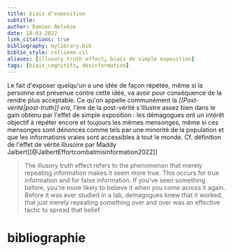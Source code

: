 ```yaml
---
title: biais d'exposition
subtitle:
author: Damien Belvèze
date: 18-03-2022
link_citations: true
bibliography: mylibrary.bib
biblio_style: csl\ieee.csl
aliases: [illusory truth effect, biais de simple exposition]
tags: [biais_cognitifs, désinformation]
---
```


Le fait d'exposer quelqu'un a une idée de façon répétée, même si la personne est prévenue contre cette idée, va avoir pour conséquence de la rendre plus acceptable. 
Ce qu'on appelle communément la *[[Post-vérité|post-truth]] era*, l'ère de la post-vérité s'illustre assez bien dans le gain obtenu par l'effet de simple exposition : les démagogues ont un intérêt objectif à répéter encore et toujours les mêmes mensonges, même si ces mensonges sont dénoncés comme tels par une minorité de la population et que les informations vraies sont accessibles à tout le monde. 
Cf. définition de l'effet de vérité illusoire par Maddy Jalbert[[@JalbertEffortcombatmisinformation2022]]

>The illusory truth effect refers to the phenomenon that merely repeating information makes it seem more true. This occurs for true information and for false information. If you've seen something before, you're more likely to believe it when you come across it again. Before it was ever studied in a lab, demagogues knew that it worked, that just merely repeating something over and over was an effective tactic to spread that belief.






# bibliographie

